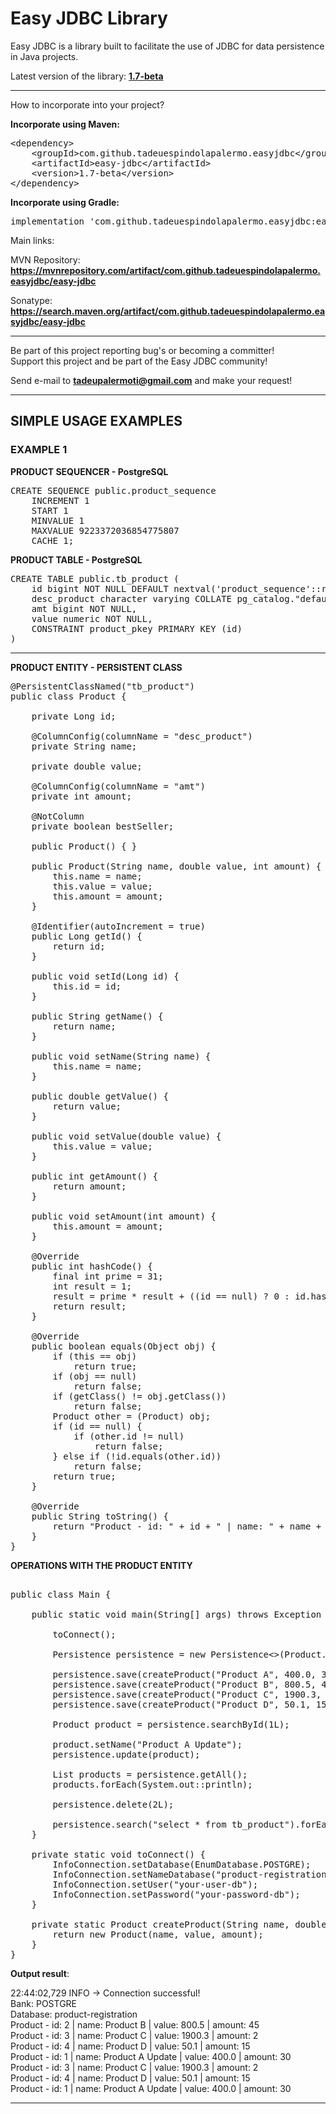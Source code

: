 # Easy JDBC Library

Easy JDBC is a library built to facilitate the use of JDBC for data persistence in Java projects.

Latest version of the library: <b><a href="https://mvnrepository.com/artifact/com.github.tadeuespindolapalermo.easyjdbc/easy-jdbc/1.7-beta" >1.7-beta</a></b>

<hr>

How to incorporate into your project?

<b>Incorporate using Maven:</b><br>
<pre>
&lt;dependency&gt;
&#32;&#32;&#32;&#32;&lt;groupId&gt;com.github.tadeuespindolapalermo.easyjdbc&lt;/groupId&gt;
&#32;&#32;&#32;&#32;&lt;artifactId&gt;easy-jdbc&lt;/artifactId&gt;
&#32;&#32;&#32;&#32;&lt;version&gt;1.7-beta&lt;/version&gt;
&lt;/dependency&gt;
</pre>

<b>Incorporate using Gradle:</b><br>
<pre>implementation 'com.github.tadeuespindolapalermo.easyjdbc:easy-jdbc:1.7-beta'</pre>

Main links:<br>

MVN Repository: <br>
<b> https://mvnrepository.com/artifact/com.github.tadeuespindolapalermo.easyjdbc/easy-jdbc </b><br>

Sonatype: <br>
<b> https://search.maven.org/artifact/com.github.tadeuespindolapalermo.easyjdbc/easy-jdbc </b><br>

<hr>

Be part of this project reporting bug's or becoming a committer! <br>
Support this project and be part of the Easy JDBC community!

Send e-mail to <b>tadeupalermoti@gmail.com</b> and make your request! <br>

<hr>

<h2>SIMPLE USAGE EXAMPLES</h2>
<h3>EXAMPLE 1</h3>

<b>PRODUCT SEQUENCER - PostgreSQL</b>

<pre>CREATE SEQUENCE public.product_sequence
    INCREMENT 1
    START 1
    MINVALUE 1
    MAXVALUE 9223372036854775807
    CACHE 1;</pre>

<b>PRODUCT TABLE - PostgreSQL</b>

<pre>CREATE TABLE public.tb_product (
    id bigint NOT NULL DEFAULT nextval('product_sequence'::regclass),
    desc_product character varying COLLATE pg_catalog."default" NOT NULL,
    amt bigint NOT NULL,
    value numeric NOT NULL,
    CONSTRAINT product_pkey PRIMARY KEY (id)
)</pre>

<hr>

<b>PRODUCT ENTITY - PERSISTENT CLASS</b>

<pre>
@PersistentClassNamed("tb_product")
public class Product {

	private Long id;

	@ColumnConfig(columnName = "desc_product")
	private String name;

	private double value;

	@ColumnConfig(columnName = "amt")
	private int amount;

	@NotColumn
	private boolean bestSeller;

	public Product() { }	

	public Product(String name, double value, int amount) {		
		this.name = name;
		this.value = value;
		this.amount = amount;
	}
	
	@Identifier(autoIncrement = true)
	public Long getId() {
		return id;
	}
	
	public void setId(Long id) {
		this.id = id;
	}

	public String getName() {
		return name;
	}

	public void setName(String name) {
		this.name = name;
	}

	public double getValue() {
		return value;
	}

	public void setValue(double value) {
		this.value = value;
	}

	public int getAmount() {
		return amount;
	}

	public void setAmount(int amount) {
		this.amount = amount;
	}

	@Override
	public int hashCode() {
		final int prime = 31;
		int result = 1;
		result = prime * result + ((id == null) ? 0 : id.hashCode());
		return result;
	}

	@Override
	public boolean equals(Object obj) {
		if (this == obj)
			return true;
		if (obj == null)
			return false;
		if (getClass() != obj.getClass())
			return false;
		Product other = (Product) obj;
		if (id == null) {
			if (other.id != null)
				return false;
		} else if (!id.equals(other.id))
			return false;
		return true;
	}

	@Override
	public String toString() {
		return "Product - id: " + id + " | name: " + name + " | value: " + value + " | amount: " + amount;
	}
}
</pre>


<b>OPERATIONS WITH THE PRODUCT ENTITY</b>

<pre>  
public class Main {

	public static void main(String[] args) throws Exception {

		toConnect();

		Persistence<Product> persistence = new Persistence<>(Product.class);
		
		persistence.save(createProduct("Product A", 400.0, 30));
		persistence.save(createProduct("Product B", 800.5, 45));
		persistence.save(createProduct("Product C", 1900.3, 02));
		persistence.save(createProduct("Product D", 50.1, 15));

		Product product = persistence.searchById(1L);
		
		product.setName("Product A Update");
		persistence.update(product);

		List<Product> products = persistence.getAll();
		products.forEach(System.out::println);

		persistence.delete(2L);

		persistence.search("select * from tb_product").forEach(System.out::println);		
	}

	private static void toConnect() {
		InfoConnection.setDatabase(EnumDatabase.POSTGRE);
		InfoConnection.setNameDatabase("product-registration");
		InfoConnection.setUser("your-user-db");
		InfoConnection.setPassword("your-password-db");
	}

	private static Product createProduct(String name, double value, int amount) {
		return new Product(name, value, amount);
	}
}</pre>


<b>Output result</b>:

22:44:02,729  INFO -> Connection successful!<br>
Bank: POSTGRE<br>
Database: product-registration<br>
Product - id: 2 | name: Product B | value: 800.5 | amount: 45<br>
Product - id: 3 | name: Product C | value: 1900.3 | amount: 2<br>
Product - id: 4 | name: Product D | value: 50.1 | amount: 15<br>
Product - id: 1 | name: Product A Update | value: 400.0 | amount: 30<br>
Product - id: 3 | name: Product C | value: 1900.3 | amount: 2<br>
Product - id: 4 | name: Product D | value: 50.1 | amount: 15<br>
Product - id: 1 | name: Product A Update | value: 400.0 | amount: 30

<hr>
